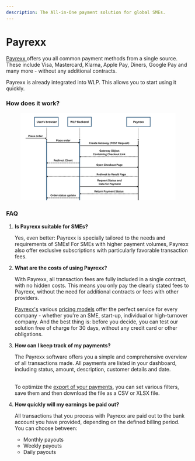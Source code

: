 ```yaml
---
description: The All-in-One payment solution for global SMEs.
---
```


# Payrexx

[Payrexx ](https://payrexx.com/en)offers you all common payment methods from a single source. These include Visa, Mastercard, Klarna, Apple Pay, Diners, Google Pay and many more - without any additional contracts.

Payrexx is already integrated into WLP. This allows you to start using it quickly.&#x20;

### How does it work?

<figure><img src="../.gitbook/assets/Payrexx diagram.png" alt=""><figcaption></figcaption></figure>

### FAQ

1.  **Is Payrexx suitable for SMEs?**

    Yes, even better: Payrexx is specially tailored to the needs and requirements of SMEs! For SMEs with higher payment volumes, Payrexx also offer exclusive subscriptions with particularly favorable transaction fees.
2.  **What are the costs of using Payrexx?**

    With Payrexx, all transaction fees are fully included in a single contract, with no hidden costs. This means you only pay the clearly stated fees to Payrexx, without the need for additional contracts or fees with other providers.

    [Payrexx's](https://payrexx.com/en/prices) various [pricing models](https://payrexx.com/en/prices) offer the perfect service for every company - whether you're an SME, start-up, individual or high-turnover company. And the best thing is: before you decide, you can test our solution free of charge for 30 days, without any credit card or other obligations.
3.  **How can I keep track of my payments?**

    The Payrexx software offers you a simple and comprehensive overview of all transactions made. All payments are listed in your dashboard, including status, amount, description, customer details and date.

    \
    To optimize the [export of your payments](https://payrexx.com/en/zahlungsabgleich), you can set various filters, save them and then download the file as a CSV or XLSX file.
4.  **How quickly will my earnings be paid out?**

    All transactions that you process with Payrexx are paid out to the bank account you have provided, depending on the defined billing period. \
    You can choose between:

    * Monthly payouts
    * Weekly payouts
    * Daily payouts
